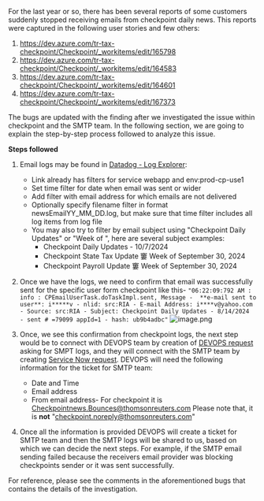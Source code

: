 For the last year or so, there has been several reports of some customers suddenly stopped receiving emails from checkpoint daily news. This reports were captured in the following user stories and few others:
1. https://dev.azure.com/tr-tax-checkpoint/Checkpoint/_workitems/edit/165798
2. https://dev.azure.com/tr-tax-checkpoint/Checkpoint/_workitems/edit/164583
3. https://dev.azure.com/tr-tax-checkpoint/Checkpoint/_workitems/edit/164601
4. https://dev.azure.com/tr-tax-checkpoint/Checkpoint/_workitems/edit/167373

The bugs are updated with the finding after we investigated the issue within checkpoint and the SMTP team. In the following section, we are going to explain the step-by-step process followed to analyze this issue.

**Steps followed**
1. Email logs may be found in [Datadog - Log Explorer](https://trta-cp-prod.datadoghq.com/logs?query=env%3Aprod-cp-use1%20service%3Awebapp%20&agg_m=count&agg_m_source=base&agg_q=filename&agg_q_source=base&agg_t=count&analyticsOptions=%5B%22bars%22%2C%22dog_classic%22%2Cnull%2Cnull%2C%22value%22%5D&cols=host%2Cservice&fromUser=true&messageDisplay=inline&refresh_mode=sliding&storage=hot&stream_sort=desc&top_n=100&top_o=top&viz=stream&x_missing=true&from_ts=1725894993672&to_ts=1728486993672&live=true):
    * Link already has filters for service webapp and env:prod-cp-use1
    * Set time filter for date when email was sent or wider
    * Add filter with email address for which emails are not delivered
    * Optionally specify filename filter in format newsEmailYY_MM_DD.log, but make sure that time filter includes all log items from log file
    * You may also try to filter by email subject using "Checkpoint Daily Updates" or "Week of ", here are several subject examples:
        * Checkpoint Daily Updates - 10/7/2024
        * Checkpoint State Tax Update 窶  Week of September 30, 2024
        * Checkpoint Payroll Update 窶  Week of September 30, 2024

2. Once we have the logs, we need to confirm that email was successfully sent for the specific user form checkpoint like this-
`"06:22:09:792 AM : info : CPEmailUserTask.doTaskImpl.sent, Message -  **e-mail sent to user**: i*****v - nlid: src:RIA - E-mail Address: i****v@yahoo.com - Source: src:RIA - Subject: Checkpoint Daily Updates - 8/14/2024  - sent # =79099 appId=1 - hash: ub9b4adbc"`
![image.png](/.attachments/image-7715afa2-9952-45b3-b263-fcf55ecdb58b.png)

3. Once, we see this confirmation from checkpoint logs, the next step would be to connect with DEVOPS team by creation of [DEVOPS request](https://devops.tr-tax-cp-preprod.aws-int.thomsonreuters.com/) asking for SMPT logs, and they will connect with the SMTP team by creating [Service Now request](https://thomsonreuters.service-now.com/sp?id=ticket&table=task&sys_id=35c4dec787819e54a88362cd0ebb3598).
DEVOPS will need the following information for the ticket for SMTP team:
    * Date and Time
    * Email address
    * From email address- For checkpoint it is Checkpointnews.Bounces@thomsonreuters.com 
Please note that, it is **not** "checkpoint.noreply@thomsonreuters.com"

4. Once all the information is provided DEVOPS will create a ticket for SMTP team and then the SMTP logs will be shared to us, based on which we can decide the next steps. For example, if the SMTP email sending failed because the receivers email provider was blocking checkpoints sender or it was sent successfully.

For reference, please see the comments in the aforementioned bugs that contains the details of the investigation. 

